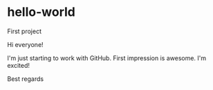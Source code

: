 # hello-world
First project

Hi everyone!

I'm just starting to work with GitHub. First impression is awesome. I'm excited!

Best regards
